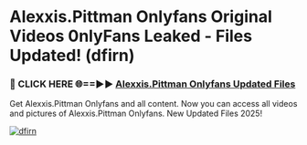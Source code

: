 # Alexxis.Pittman Onlyfans Original Videos 0nlyFans Leaked - Files Updated! (dfirn)

<h3>🔴 CLICK HERE 🌐==►► <a href="https://tinyurl.com/2m67pmp6" rel="nofollow">Alexxis.Pittman Onlyfans Updated Files</a></h3>

Get Alexxis.Pittman Onlyfans and all content. Now you can access all videos and pictures of Alexxis.Pittman Onlyfans. New Updated Files 2025!

[![dfirn](https://i.imgur.com/H4QAA4z.gif)](https://tinyurl.com/2m67pmp6)